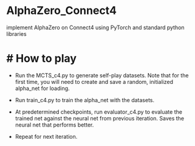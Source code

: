 # AlphaZero_Connect4
implement AlphaZero on Connect4 using PyTorch and standard python libraries

# # How to play

* Run the MCTS_c4.py to generate self-play datasets. Note that for the first time, you will need to create and save a random, initialized alpha_net for loading.

* Run train_c4.py to train the alpha_net with the datasets.

* At predetermined checkpoints, run evaluator_c4.py to evaluate the trained net against the neural net from previous iteration. Saves the neural net that performs better.

* Repeat for next iteration.